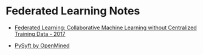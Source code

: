 # Federated Learning Notes

* [Federated Learning: Collaborative Machine Learning without Centralized Training Data - 2017](https://ai.googleblog.com/2017/04/federated-learning-collaborative.html)


* [PySyft by OpenMined](https://github.com/OpenMined/PySyft)
